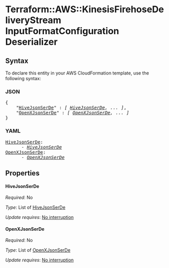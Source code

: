 # Terraform::AWS::KinesisFirehoseDeliveryStream InputFormatConfiguration Deserializer

## Syntax

To declare this entity in your AWS CloudFormation template, use the following syntax:

### JSON

<pre>
{
    "<a href="#hivejsonserde" title="HiveJsonSerDe">HiveJsonSerDe</a>" : <i>[ <a href="inputformatconfiguration-deserializer-hivejsonserde.md">HiveJsonSerDe</a>, ... ]</i>,
    "<a href="#openxjsonserde" title="OpenXJsonSerDe">OpenXJsonSerDe</a>" : <i>[ <a href="inputformatconfiguration-deserializer-openxjsonserde.md">OpenXJsonSerDe</a>, ... ]</i>
}
</pre>

### YAML

<pre>
<a href="#hivejsonserde" title="HiveJsonSerDe">HiveJsonSerDe</a>: <i>
      - <a href="inputformatconfiguration-deserializer-hivejsonserde.md">HiveJsonSerDe</a></i>
<a href="#openxjsonserde" title="OpenXJsonSerDe">OpenXJsonSerDe</a>: <i>
      - <a href="inputformatconfiguration-deserializer-openxjsonserde.md">OpenXJsonSerDe</a></i>
</pre>

## Properties

#### HiveJsonSerDe

_Required_: No

_Type_: List of <a href="inputformatconfiguration-deserializer-hivejsonserde.md">HiveJsonSerDe</a>

_Update requires_: [No interruption](https://docs.aws.amazon.com/AWSCloudFormation/latest/UserGuide/using-cfn-updating-stacks-update-behaviors.html#update-no-interrupt)

#### OpenXJsonSerDe

_Required_: No

_Type_: List of <a href="inputformatconfiguration-deserializer-openxjsonserde.md">OpenXJsonSerDe</a>

_Update requires_: [No interruption](https://docs.aws.amazon.com/AWSCloudFormation/latest/UserGuide/using-cfn-updating-stacks-update-behaviors.html#update-no-interrupt)

